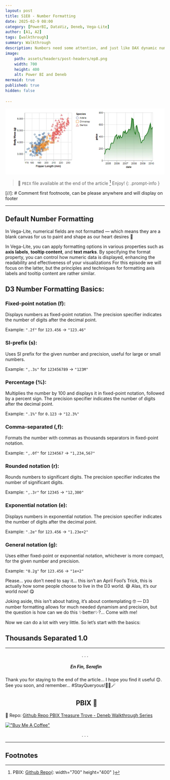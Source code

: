 ```yaml
---
layout: post
title: S1E8 - Number Formatting
date: 2025-02-9 08:00
category: [PowerBI, DataViz, Deneb, Vega-Lite]
author: [A1, A2]
tags: [walkthrough]
summary: Walkthrough
description: Numbers need some attention, and just like DAX dynamic number formatting, in Vega-Lite we have plenty of options🕊️🧙🏼‍♂️✨
image: 
    path: assets/headers/post-headers/ep8.png
    width: 700
    height: 400
    alt: Power BI and Deneb
mermaid: true
published: true
hidden: false

---
```


![Styling Marks](assets/img/deneb_walkthrough_images/3a_styles.webp "Styling Marks")

> 💌 `PBIX` file available at the end of the article [^fn-pbix]  Enjoy!
{: .prompt-info }

[//]: # Comment first footnoote, can be please anywhere and will display on footer
[^fn-pbix]: PBIX: [Github Repo](https://github.com/PBI-DataVizzle/Deneb/tree/main/Medium-VegaLite-Series){: width="700" height="400" }

---

## Default Number Formatting
In Vega-Lite, numerical fields are not formatted — which means they are a blank canvas for us to paint and shape as our heart desires 🥰

In Vega-Lite, you can apply formatting options in various properties such as **axis labels**, **tooltip content**, and **text marks**. By specifying the format property, you can control how numeric data is displayed, enhancing the readability and effectiveness of your visualizations For this episode we will focus on the latter, but the principles and techniques for formatting axis labels and tooltip content are rather similar.

## D3 Number Formatting Basics:
### Fixed-point notation (f):
Displays numbers as fixed-point notation. The precision specifier indicates the number of digits after the decimal point.

Example: `".2f"` for `123.456` → `"123.46"`

### SI-prefix (s):
Uses SI prefix for the given number and precision, useful for large or small numbers.

Example: `",.3s"` for `123456789` → `"123M"`

### Percentage (%):
Multiplies the number by 100 and displays it in fixed-point notation, followed by a percent sign. The precision specifier indicates the number of digits after the decimal point.

Example: `".1%"` for `0.123` → `"12.3%"`

### Comma-separated (,f):
Formats the number with commas as thousands separators in fixed-point notation.

Example: `",.0f"` for `1234567` → `"1,234,567"`

### Rounded notation (r):
Rounds numbers to significant digits. The precision specifier indicates the number of significant digits.

Example: `",.3r"` for `12345` → `"12,300"`

### Exponential notation (e):
Displays numbers in exponential notation. The precision specifier indicates the number of digits after the decimal point.

Example: `".2e"` for `123.456` → `"1.23e+2"`

### General notation (g):
Uses either fixed-point or exponential notation, whichever is more compact, for the given number and precision.

Example: `"0.2g"` for `123.456` → `"1e+2"`

Please… you don’t need to say it… this isn’t an April Fool’s Trick, this is actually how some people choose to live in the D3 world. 😅 Alas, it’s our world now! 😋

Joking aside, this isn’t about hating, it’s about contemplating 🤓 — D3 number formatting allows for much needed dynamism and precision, but the question is how can we do this ✨better✨?… Come with me!

Now we can do a lot with very little. So let’s start with the basics:

## Thousands Separated 1.0

---


<p style="text-align: center;">. . .</p>

##### <center> <i class="fa-solid fa-heart-circle-check fa-2x"></i>&nbsp; En Fin, Serafin </center>
Thank you for staying to the end of the article… I hope you find it useful 😊. See you soon, and remember... #StayQueryous!🧙‍♂️🪄  

## <center><i class="fa-solid fa-download" aria-hidden="true"></i>&nbsp;  PBIX 💾 </center>
🔗 Repo: [Github Repo PBIX Treasure Trove - Deneb Walkthrough Series](https://github.com/PBI-DataVizzle/Deneb/tree/main/Medium-VegaLite-Series)  

[!["Buy Me A Coffee"](https://www.buymeacoffee.com/assets/img/custom_images/orange_img.png)](https://buymeacoffee.com/pbidatavizzle) 

<p style="text-align: center;">. . .</p> 
<!-- <br> -->

---
## Footnotes